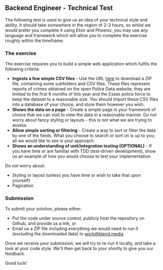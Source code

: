 ## Backend Engineer - Technical Test

The following test is used to give us an idea of your technical style and ability. It should take somewhere in the region of 2-3 hours, so whilst we would prefer you complete it using Elixir and Phoenix, you may use any language and framework which will allow you to complete the exercise roughly within the timeframe.

### The exercise

The exercise requires you to build a simple web application which fulfils the following criteria:

* **Ingests a few simple CSV files** - Use the URL [here](https://data.police.uk/data/fetch/a9482988-d36b-44d3-b0db-bd1aa20be410/) to download a ZIP file, containing some subfolders and CSV files. These files represent reports of crimes obtained on the open Police Data website; they are limited to the first 6 months of this year and the Essex police force to keep the dataset to a reasonable size. You should import these CSV files into a database of your choice, and store them however you wish.
* **Shows the data on a page** - Create a simple page in your framework of choice that we can visit to view the data in a reasonable manner. Do not worry about fancy styling or layouts - this is not what we are trying to assess.
* **Allow simple sorting or filtering** - Create a way to sort or filter the data by one of the fields. What you choose to search or sort on is up to you; all we would like to see is your approach.
* **Shows an understanding of unit/integration testing (OPTIONAL)** - If you have time or are familiar with TDD (test-driven development), show us an example of how you would choose to test your implementation.

Do not worry about:

* Styling or layout (unless you have time or wish to take that upon yourself)
* Pagination

### Submission

To submit your solution, please either:

* Put the code under source control, publicly host the repository on Github, and provide us a link, or
* Email us a ZIP file including everything we would need to run it (excluding the downloaded data) to work@blend.media

Once we receive your submission, we will try to re-run it locally, and take a look at your code style. We'll then get back to your shortly to give you our feedback.

Good luck!
